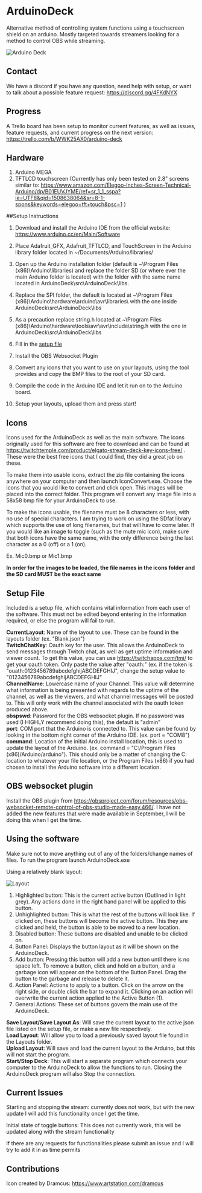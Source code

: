 # ArduinoDeck
Alternative method of controlling system functions using a touchscreen shield on an arduino. Mostly targeted towards streamers looking for a method to control OBS while streaming.

![Arduino Deck](https://github.com/MikeJewski/ArduinoDeck/blob/master/ArduinoDeck.jpg?raw=true)

## Contact

We have a discord if you have any question, need help with setup, or want to talk about a possible feature request: https://discord.gg/4FKdNYX

## Progress

A Trello board has been setup to monitor current features, as well as issues, feature requests, and current progress on the next version: https://trello.com/b/WWK25AX0/arduino-deck

## Hardware

1. Arduino MEGA
2. TFTLCD touchscreen (Currently has only been tested on 2.8" screens similar to: https://www.amazon.com/Elegoo-Inches-Screen-Technical-Arduino/dp/B01EUVJYME/ref=sr_1_1_sspa?ie=UTF8&qid=1508638064&sr=8-1-spons&keywords=elegoo+tft+touch&psc=1 )

##Setup Instructions

1. Download and install the Arduino IDE from the official website: https://www.arduino.cc/en/Main/Software

2. Place Adafruit_GFX, Adafruit_TFTLCD, and TouchScreen in the Arduino library folder located in ~/Documents/Arduino/libraries/

3. Open up the Arduino installation folder (default is ~\Program Files (x86)\Arduino\libraries\) and replace the folder SD (or where ever the main Arduino folder is located) with the folder with the same name located in ArduinoDeck\src\ArduinoDeck\libs.

4. Replace the SPI folder, the default is located at ~\Program Files (x86)\Arduino\hardware\arduino\avr\libraries\ with the one inside ArduinoDeck\src\ArduinoDeck\libs

5. As a precaution replace string.h located at ~\Program Files (x86)\Arduino\hardware\tools\avr\avr\include\string.h with the one in ArduinoDeck\src\ArduinoDeck\libs

6. Fill in the [setup file](https://github.com/MikeJewski/ArduinoDeck/blob/master/README.md#setup-file)

7. Install the OBS Websocket Plugin

8. Convert any icons that you want to use on your layouts, using the tool provides and copy the BMP files to the root of your SD card.

9. Compile the code in the Arduino IDE and let it run on to the Arduino board.

10. Setup your layouts, upload them and press start!


## Icons

Icons used for the ArduinoDeck as well as the main software. The icons originally used for this software are free to download and can be found at https://twitchtemple.com/product/elgato-stream-deck-key-icons-free/ . These were the best free icons that I could find, they did a great job on these.

To make them into usable icons, extract the zip file containing the icons anywhere on your computer and then launch IconConvert.exe. Choose the icons that you would like to convert and click open. This images will be placed into the correct folder. This program will convert any image file into a 58x58 bmp file for your ArduinoDeck to use.

To make the icons usable, the filename must be 8 characters or less, with no use of special characters. I am trying to work on using the SDfat library which supports the use of long filenames, but that will have to come later. If you would like an image to toggle (such as the mute mic icon), make sure that both icons have the same name, with the only difference being the last character as a 0 (off) or a 1 (on).

Ex. Mic0.bmp or Mic1.bmp

**In order for the images to be loaded, the file names in the icons folder and the SD card MUST be the exact same**


## Setup File

Included is a setup file, which contains vital information from each user of the software. This must not be edited beyond entering in the information required, or else the program will fail to run.  


**CurrentLayout**: Name of the layout to use. These can be found in the layouts folder (ex. "Blank.json")  
**TwitchChatKey**: Oauth key for the user. This allows the ArduinoDeck to send messages through Twitch chat, as well as get uptime information and viewer count. To get this value, you can use https://twitchapps.com/tmi/ to get your oauth token. Only paste the value after "oauth:" (ex. if the token is "ouath:0123456789abcdefghijABCDEFGHIJ", change the setup value to "0123456789abcdefghijABCDEFGHIJ"  
**ChannelName**: Lowercase name of your Channel. This value will determine what information is being presented with regards to the uptime of the channel, as well as the viewers, and what channel messages will be posted to. This will only work with the channel associated with the oauth token produced above.  
**obspswd**: Password for the OBS websocket plugin. If no password was used (I HIGHLY recommend doing this), the default is "admin"  
**port**: COM port that the Arduino is connected to. This value can be found by looking in the bottom right corner of the Arduino IDE. (ex. port = "COM8")  
**command**: Location of the initial Arduino install location, this is used to update the layout of the Arduino. (ex. command = "C:/Program Files (x86)/Arduino/arduino"). This should only be a matter of changing the C: location to whatever your file location, or the Program Files (x86) if you had chosen to install the Arduino software into a different location.

## OBS websocket plugin

Install the OBS plugin from https://obsproject.com/forum/resources/obs-websocket-remote-control-of-obs-studio-made-easy.466/. I have not added the new features that were made available in September, I will be doing this when I get the time.

## Using the software
Make sure not to move anything out of any of the folders/change names of files. To run the program launch ArduinoDeck.exe

Using a relatively blank layout:

![Layout](https://github.com/MikeJewski/ArduinoDeck/blob/master/ArduinoDeckLayout.png?raw=true)

1. Highlighted button: This is the current active button (Outlined in light grey). Any actions done in the right hand panel will be applied to this button.
2. Unhighlighted button: This is what the rest of the buttons will look like. If clicked on, these buttons will become the active button. This they are clicked and held, the button is able to be moved to a new location.
3. Disabled button: These buttons are disabled and unable to be clicked on.
4. Button Panel: Displays the button layout as it will be shown on the ArduinoDeck.
5. Add button: Pressing this button will add a new button until there is no space left. To remove a button, click and hold on a button, and a garbage icon will appear on the bottom of the Button Panel. Drag the button to the garbage and release to delete it.
6. Action Panel: Actions to apply to a button. Click on the arrow on the right side, or double click the bar to expand it. Clicking on an action will overwrite the current action applied to the Active Button (1). 
7. General Actions: These set of buttons govern the main use of the ArduinoDeck. 

**Save Layout/Save Layout As**: Will save the current layout to the active json file listed on the setup file, or make a new file respectively.  
**Load Layout**: Will allow you to load a previously saved layout file found in the Layouts folder.   
**Upload Layout**: Will save and load the current layout to the Arduino, but this will not start the program.  
**Start/Stop Deck**: This will start a separate program which connects your computer to the ArduinoDeck to allow the functions to run. Closing the ArduinoDeck program will also Stop the connection.  

## Current Issues

Starting and stopping the stream: currently does not work, but with the new update I will add this functionality once I get the time.

Initial state of toggle buttons: This does not currently work, this will be updated along with the stream functionality

If there are any requests for functionalities please submit an issue and I will try to add it in as time permits

## Contributions

Icon created by Dramcus: https://www.artstation.com/dramcus
